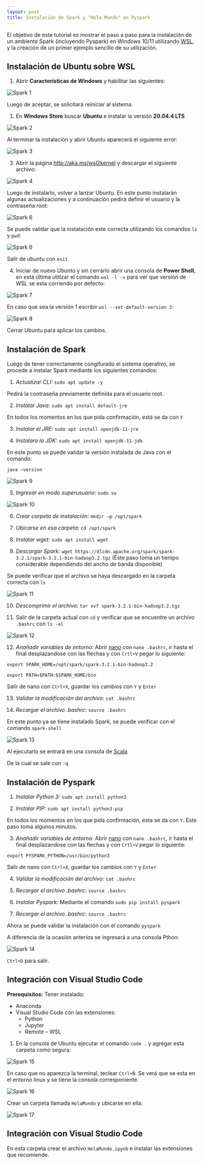 ```yaml
---
layout: post
title: Instalación de Spark y "Hola Mundo" en Pyspark
---
```


El objetivo de este tutorial es mostrar el paso a paso para la instalación de un ambiente Spark (incluyendo Pyspark) en Windows 10/11 utilizando [WSL](https://es.wikipedia.org/wiki/Windows_Subsystem_for_Linux), y la creación de un primer ejemplo sencillo de su utilización.

## Instalación de Ubuntu sobre WSL

1. Abrir **Características de Windows** y habilitar las siguientes:

<img src="https://raw.githubusercontent.com/daniels13ca/daniels13ca.github.io/master/images/Spark_1.png" alt="Spark 1"/>

Luego de aceptar, se solicitará reiniciar al sistema.

1. En **Windows Store** buscar **Ubuntu** e instalar la versión **20.04.4 LTS**

<img src="https://raw.githubusercontent.com/daniels13ca/daniels13ca.github.io/master/images/Spark_2.png" alt="Spark 2"/>

Al terminar la instalación y abrir Ubuntu aparecerá el siguiente error:

<img src="https://raw.githubusercontent.com/daniels13ca/daniels13ca.github.io/master/images/Spark_3.png" alt="Spark 3"/>

3. Abrir la página http://aka.ms/wsl2kernel y descargar el siguiente archivo:

<img src="https://raw.githubusercontent.com/daniels13ca/daniels13ca.github.io/master/images/Spark_4.png" alt="Spark 4"/>

Luego de instalarlo, volver a lanzar Ubuntu. En este punto instalarán algunas actualizaciones y a continuación pedirá definir el usuario y la contraseña root:

<img src="https://raw.githubusercontent.com/daniels13ca/daniels13ca.github.io/master/images/Spark_6.png" alt="Spark 6"/>

Se puede validar que la instalación este correcta utilizando los comandos `ls` y `pwd`:

<img src="https://raw.githubusercontent.com/daniels13ca/daniels13ca.github.io/master/images/Spark_6.png" alt="Spark 6"/>

Salir de ubuntu con `exit`

4. Iniciar de nuevo Ubunto y sin cerrarlo abrir una consola de **Power Shell**, en está última utilizar el comando `wsl -l -v` para ver que versión de WSL se esta corriendo por defecto:

<img src="https://raw.githubusercontent.com/daniels13ca/daniels13ca.github.io/master/images/Spark_7.png" alt="Spark 7"/>

En caso que sea la versión 1 escribir `wsl --set-default-version 2`:

<img src="https://raw.githubusercontent.com/daniels13ca/daniels13ca.github.io/master/images/Spark_8.png" alt="Spark 8"/>

Cerrar Ubuntu para aplicar los cambios.

## Instalación de Spark

Luego de tener correctamente congifurado el sistema operativo, se procede a instalar Spark mediante los siguientes comandos:

1. *Actualizar CLI:* `sudo apt update -y`

Pedirá la contraseña previamente definida para el usuario root.

2. *Instalar Java*: `sudo apt install default-jre`

En todos los momentos en los que pida confirmación, está se da con `Y`

3. *Instalar el JRE:* `sudo apt install openjdk-11-jre`

4. *Instalara la JDK:* `sudo apt install openjdk-11-jdk`

En este punto se puede validar la versión instalada de Java con el comando:

`java –version`

<img src="https://raw.githubusercontent.com/daniels13ca/daniels13ca.github.io/master/images/Spark_9.png" alt="Spark 9"/>

5. *Ingresar en modo superusuario:* `sudo su`

<img src="https://raw.githubusercontent.com/daniels13ca/daniels13ca.github.io/master/images/Spark_10.png" alt="Spark 10"/>

6. *Crear carpeta de instalación:* `mkdir –p /opt/spark`

7. *Ubicarse en esa carpeta:* `cd /opt/spark`
   
8. *Instalar wget:* `sudo apt install wget`
   
9. *Descargar Spark:* `wget https://dlcdn.apache.org/spark/spark-3.2.1/spark-3.2.1-bin-hadoop3.2.tgz` (Este paso toma un tiempo considerable dependiendo del ancho de banda disponible)

Se puede verificar que el archivo se haya descargado en la carpeta correcta con `ls`

<img src="https://raw.githubusercontent.com/daniels13ca/daniels13ca.github.io/master/images/Spark_11.png" alt="Spark 11"/>

10. *Descomprimir el archivo:* `tar xvf spark-3.2.1-bin-hadoop3.2.tgz`

11. Salir de la carpeta actual con `cd` y verificar que se encuentre un archivo `.bashrc` con `ls -al`

<img src="https://raw.githubusercontent.com/daniels13ca/daniels13ca.github.io/master/images/Spark_12.png" alt="Spark 12"/>

12. *Anañadir variables de entorno:* Abrir [nano](https://es.wikipedia.org/wiki/GNU_Nano) con `nano .bashrc`, ir hasta el final desplazandose con las flechas y con `Crtl+V` pegar lo siguiente:

`export SPARK_HOME=/opt/spark/spark-3.2.1-bin-hadoop3.2`

`export PATH=$PATH:$SPARK_HOME/bin`

Salir de nano con `Ctrl+X`, guardar los cambios con  `Y` y `Enter`

13. *Validar la modificación del archivo:* `cat .bashrc`

14. *Recargar el archivo .bashrc*: `source .bashrc`

En este punto ya se tiene instalado Spark, se puede verificar con el comando `spark-shell`

<img src="https://raw.githubusercontent.com/daniels13ca/daniels13ca.github.io/master/images/Spark_13.png" alt="Spark 13"/>

Al ejecutarlo se entrará en una consola de [Scala](https://es.wikipedia.org/wiki/Scala_(lenguaje_de_programaci%C3%B3n))

De la cual se sale con `:q`

## Instalación de Pyspark

1. *Instalar Python 3:* `sudo apt install python3`

2. *Instalar PIP:* `sudo apt install python3-pip`

En todos los momentos en los que pida confirmación, esta se da con `Y`. Este paso toma algunos minutos.

3. *Anañadir variables de entorno:* Abrir [nano](https://es.wikipedia.org/wiki/GNU_Nano) con `nano .bashrc`, ir hasta el final desplazandose con las flechas y con `Crtl+V` pegar lo siguiente:


`export PYSPARK_PYTHON=/usr/bin/python3`

Salir de nano con `Ctrl+X`, guardar los cambios con  `Y` y `Enter`

4. *Validar la modificación del archivo:* `cat .bashrc`

5. *Recargar el archivo .bashrc*: `source .bashrc`

6. *Instalar Pyspark:* Mediante el comando `sudo pip install pyspark`

7. *Recargar el archivo .bashrc*: `source .bashrc`

Ahora se puede validar la instalación con el comando `pyspark`

A diferencia de la ocasión anterios se ingresará a una consola Pthon:

<img src="https://raw.githubusercontent.com/daniels13ca/daniels13ca.github.io/master/images/Spark_14.png" alt="Spark 14"/>

`Ctrl+D` para salir.

## Integración con Visual Studio Code

**Prerequisitos:** Tener instalado:
- Anaconda
- Visual Studio Code con las extensiones:
  - Python
  - Jupyter
  - Remote – WSL

1. En la consola de Ubuntu ejecutar el comando `code .` y agregar esta carpeta como segura:

<img src="https://raw.githubusercontent.com/daniels13ca/daniels13ca.github.io/master/images/Spark_15.png" alt="Spark 15"/>

En caso que no aparezca la terminal, teclear `Ctrl+Ñ`. Se verá que se esta en el entorno linux y se tiene la consola corresponiente.

<img src="https://raw.githubusercontent.com/daniels13ca/daniels13ca.github.io/master/images/Spark_16.png" alt="Spark 16"/>

Crear un carpeta llamada `HolaMundo` y ubicarse en ella:

<img src="https://raw.githubusercontent.com/daniels13ca/daniels13ca.github.io/master/images/Spark_17.png" alt="Spark 17"/>

## Integración con Visual Studio Code

En esta carpeta crear el archivo `HolaMundo.ipynb` e instalar las extensiones que recomiende.

